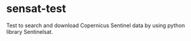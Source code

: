 # sensat-test
Test to search and download Copernicus Sentinel data by using python library Sentinelsat. 
